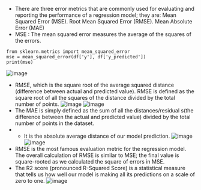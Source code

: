 - There are three error metrics that are commonly used for evaluating and reporting the performance of a regression model; they are: Mean Squared Error (MSE). Root Mean Squared Error (RMSE). Mean Absolute Error (MAE)
- MSE : The mean squared error measures the average of the squares of the errors.
```
from sklearn.metrics import mean_squared_error
mse = mean_squared_error(df['y'], df['y_predicted'])
print(mse)
```
![image](https://github.com/Kkumar-20/Data_Scientist/assets/96828026/f4782d43-9b53-49fa-afc5-03fa8ca740dd)
- RMSE, which is the square root of the average squared distance (difference between actual and predicted value). RMSE is defined as the square root of all the squares of the distance divided by the total number of points.
![image](https://github.com/Kkumar-20/Data_Scientist/assets/96828026/80068521-8d16-4b91-8286-7eff74a336b1)
![image](https://github.com/Kkumar-20/Data_Scientist/assets/96828026/5aa3f8f6-59f8-499b-b4ea-06ec4db9734e)
- The MAE is simply defined as the sum of all the distances/residual s(the difference between the actual and predicted value) divided by the total number of points in the dataset.
- - It is the absolute average distance of our model prediction.
![image](https://github.com/Kkumar-20/Data_Scientist/assets/96828026/1623c6f6-6199-434f-b705-a24b56d92402)
![image](https://github.com/Kkumar-20/Data_Scientist/assets/96828026/420f4149-3e96-4a19-94c2-215bf83812b0)
- RMSE is the most famous evaluation metric for the regression model. The overall calculation of RMSE is similar to MSE; the final value is square-rooted as we calculated the square of errors in MSE.
- The R2 score (pronounced R-Squared Score) is a statistical measure that tells us how well our model is making all its predictions on a scale of zero to one.
![image](https://github.com/Kkumar-20/Data_Scientist/assets/96828026/ea61c734-bab4-4143-af27-6a53e1a3accd)
